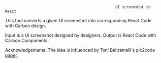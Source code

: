                                                       UI screenshot to React

This tool converts a given UI screenshot into corresponding React Code with Carbon design.

Input is a UI screenshot designed by designers.
Output is React Code with Carbon Components.

Acknowledgements:
The idea is influenced by Toni Beltramelli's pix2code [paper](https://arxiv.org/abs/1705.07962).
